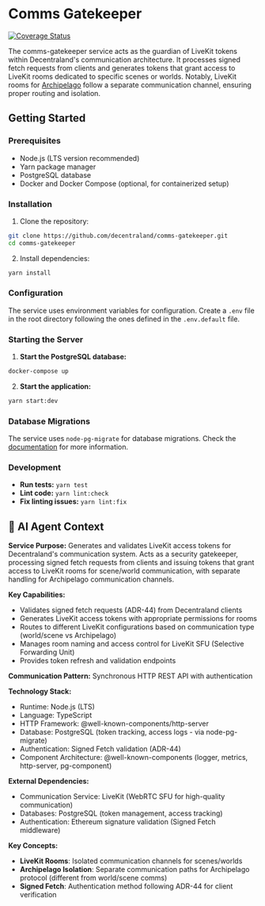 # Comms Gatekeeper

[![Coverage Status](https://coveralls.io/repos/github/decentraland/comms-gatekeeper/badge.svg?branch=main)](https://coveralls.io/github/decentraland/comms-gatekeeper?branch=main)

The comms-gatekeeper service acts as the guardian of LiveKit tokens within Decentraland's communication architecture. It processes signed fetch requests from clients and generates tokens that grant access to LiveKit rooms dedicated to specific scenes or worlds. Notably, LiveKit rooms for [Archipelago](https://github.com/decentraland/archipelago-workers) follow a separate communication channel, ensuring proper routing and isolation.

## Getting Started

### Prerequisites

- Node.js (LTS version recommended)
- Yarn package manager
- PostgreSQL database
- Docker and Docker Compose (optional, for containerized setup)

### Installation

1. Clone the repository:

```bash
git clone https://github.com/decentraland/comms-gatekeeper.git
cd comms-gatekeeper
```

2. Install dependencies:

```bash
yarn install
```

### Configuration

The service uses environment variables for configuration. Create a `.env` file in the root directory following the ones defined in the `.env.default` file.

### Starting the Server

1. **Start the PostgreSQL database:**

```bash
docker-compose up
```

2. **Start the application:**

```bash
yarn start:dev
```

### Database Migrations

The service uses `node-pg-migrate` for database migrations. Check the [documentation](https://salsita.github.io/node-pg-migrate/) for more information.

### Development

- **Run tests:** `yarn test`
- **Lint code:** `yarn lint:check`
- **Fix linting issues:** `yarn lint:fix`

## 🤖 AI Agent Context

**Service Purpose:** Generates and validates LiveKit access tokens for Decentraland's communication system. Acts as a security gatekeeper, processing signed fetch requests from clients and issuing tokens that grant access to LiveKit rooms for scene/world communication, with separate handling for Archipelago communication channels.

**Key Capabilities:**

- Validates signed fetch requests (ADR-44) from Decentraland clients
- Generates LiveKit access tokens with appropriate permissions for rooms
- Routes to different LiveKit configurations based on communication type (world/scene vs Archipelago)
- Manages room naming and access control for LiveKit SFU (Selective Forwarding Unit)
- Provides token refresh and validation endpoints

**Communication Pattern:** Synchronous HTTP REST API with authentication

**Technology Stack:**

- Runtime: Node.js (LTS)
- Language: TypeScript
- HTTP Framework: @well-known-components/http-server
- Database: PostgreSQL (token tracking, access logs - via node-pg-migrate)
- Authentication: Signed Fetch validation (ADR-44)
- Component Architecture: @well-known-components (logger, metrics, http-server, pg-component)

**External Dependencies:**

- Communication Service: LiveKit (WebRTC SFU for high-quality communication)
- Databases: PostgreSQL (token management, access tracking)
- Authentication: Ethereum signature validation (Signed Fetch middleware)

**Key Concepts:**

- **LiveKit Rooms**: Isolated communication channels for scenes/worlds
- **Archipelago Isolation**: Separate communication paths for Archipelago protocol (different from world/scene comms)
- **Signed Fetch**: Authentication method following ADR-44 for client verification
